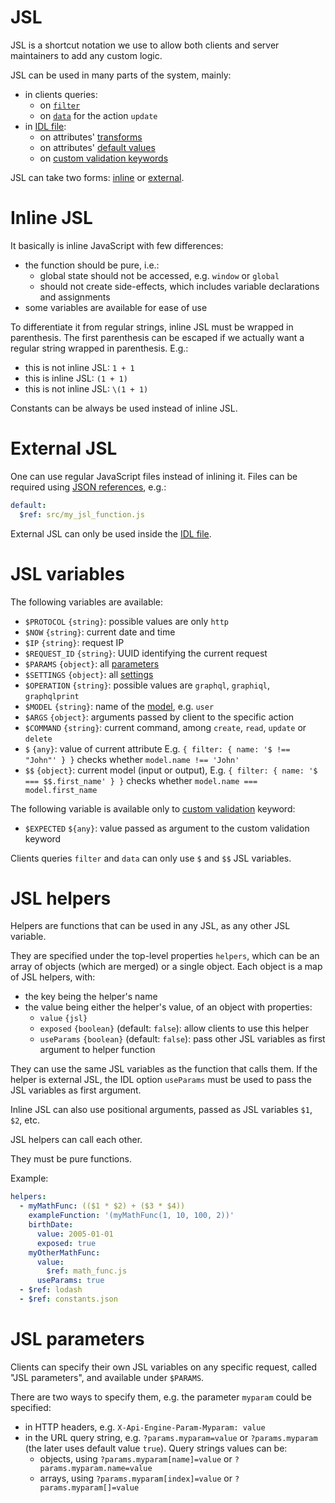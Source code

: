 # JSL

JSL is a shortcut notation we use to allow both clients and server maintainers
to add any custom logic.

JSL can be used in many parts of the system, mainly:
  - in clients queries:
    - on [`filter`](graphql.md#filtering)
    - on [`data`](graphql.md#sorting) for the action `update`
  - in [IDL file](idl.md):
    - on attributes' [transforms](transformation.md#transformations)
    - on attributes' [default values](transformation.md#default-values)
    - on [custom validation keywords](validation.md#custom-validation)

JSL can take two forms: [inline](#inline-jsl) or [external](#external-jsl).

# Inline JSL

It basically is inline JavaScript with few differences:
  - the function should be pure, i.e.:
    - global state should not be accessed, e.g. `window` or `global`
    - should not create side-effects, which includes variable declarations and
      assignments
  - some variables are available for ease of use

To differentiate it from regular strings, inline JSL must be wrapped in
parenthesis.
The first parenthesis can be escaped if we actually want a regular string
wrapped in parenthesis. E.g.:
  - this is not inline JSL: `1 + 1`
  - this is inline JSL: `(1 + 1)`
  - this is not inline JSL: `\(1 + 1)`

Constants can be always be used instead of inline JSL.

# External JSL

One can use regular JavaScript files instead of inlining it. Files can be
required using
[JSON references](https://tools.ietf.org/html/draft-pbryan-zyp-json-ref-03),
e.g.:

```yml
default:
  $ref: src/my_jsl_function.js
```

External JSL can only be used inside the [IDL file](idl.md).

# JSL variables

The following variables are available:
  - `$PROTOCOL` `{string}`: possible values are only `http`
  - `$NOW` `{string}`: current date and time
  - `$IP` `{string}`: request IP
  - `$REQUEST_ID` `{string}`: UUID identifying the current request
  - `$PARAMS` `{object}`: all [parameters](#jsl-parameters)
  - `$SETTINGS` `{object}`: all [settings](settings.md)
  - `$OPERATION` `{string}`: possible values are `graphql`, `graphiql`,
    `graphqlprint`
  - `$MODEL` `{string}`: name of the [model](models.md), e.g. `user`
  - `$ARGS` `{object}`: arguments passed by client to the specific action
  - `$COMMAND` `{string}`: current command, among `create`, `read`, `update` or
    `delete`
  - `$` `{any}`: value of current attribute
    E.g. `{ filter: { name: '$ !== "John"' } }`
    checks whether `model.name !== 'John'`
  - `$$` `{object}`: current model (input or output),
    E.g. `{ filter: { name: '$ === $$.first_name' } }`
    checks whether `model.name === model.first_name`

The following variable is available only to
[custom validation](validation.md#custom-validation) keyword:
  - `$EXPECTED` `${any}`: value passed as argument to the custom validation
    keyword

Clients queries `filter` and `data` can only use `$` and `$$` JSL variables.

# JSL helpers

Helpers are functions that can be used in any JSL, as any other JSL variable.

They are specified under the top-level properties
`helpers`, which can be an array of objects (which are merged) or a single
object. Each object is a map of JSL helpers, with:
  - the key being the helper's name
  - the value being either the helper's value, of an object with properties:
    - `value` `{jsl}`
    - `exposed` `{boolean}` (default: `false`): allow clients to use this
      helper
    - `useParams` `{boolean}` (default: `false`): pass other JSL variables
      as first argument to helper function

They can use the same JSL variables as the function that calls them.
If the helper is external JSL, the IDL option `useParams` must be used to
pass the JSL variables as first argument.

Inline JSL can also use positional arguments, passed as JSL variables
`$1`, `$2`, etc.

JSL helpers can call each other.

They must be pure functions.

Example:

```yml
helpers:
  - myMathFunc: (($1 * $2) + ($3 * $4))
    exampleFunction: '(myMathFunc(1, 10, 100, 2))'
    birthDate:
      value: 2005-01-01
      exposed: true
    myOtherMathFunc:
      value:
        $ref: math_func.js
      useParams: true
  - $ref: lodash
  - $ref: constants.json
```

# JSL parameters

Clients can specify their own JSL variables on any specific request,
called "JSL parameters", and available under `$PARAMS`.

There are two ways to specify them, e.g. the parameter `myparam` could
be specified:
  - in HTTP headers, e.g. `X-Api-Engine-Param-Myparam: value`
  - in the URL query string, e.g. `?params.myparam=value` or
    `?params.myparam` (the later uses default value `true`).
    Query strings values can be:
      - objects, using `?params.myparam[name]=value` or
        `?params.myparam.name=value`
      - arrays, using `?params.myparam[index]=value` or
        `?params.myparam[]=value`
